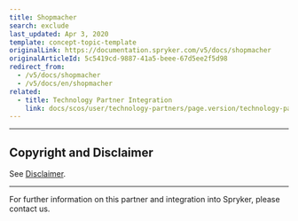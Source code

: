 ```yaml
---
title: Shopmacher
search: exclude
last_updated: Apr 3, 2020
template: concept-topic-template
originalLink: https://documentation.spryker.com/v5/docs/shopmacher
originalArticleId: 5c5419cd-9887-41a5-beee-67d5ee2f5d98
redirect_from:
  - /v5/docs/shopmacher
  - /v5/docs/en/shopmacher
related:
  - title: Technology Partner Integration
    link: docs/scos/user/technology-partners/page.version/technology-partners.html
---
```


---

## Copyright and Disclaimer

See [Disclaimer](https://github.com/spryker/spryker-documentation).

---
For further information on this partner and integration into Spryker, please contact us.

<div class="hubspot-form js-hubspot-form" data-portal-id="2770802" data-form-id="163e11fb-e833-4638-86ae-a2ca4b929a41" id="hubspot-1"></div>

